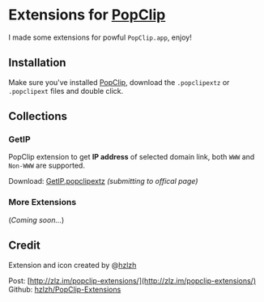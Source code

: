 # Extensions for [PopClip]

I made some extensions for powful `PopClip.app`, enjoy!

## Installation

Make sure you've installed [PopClip], download the `.popclipextz` or `.popclipext` files and double click.


## Collections

### GetIP
PopClip extension to get **IP address** of selected domain link, both `WWW` and `Non-WWW` are supported.  

Download: [GetIP.popclipextz] *(submitting to offical page)*

### More Extensions
(*Coming soon…*)


## Credit
Extension and icon created by @[hzlzh](https://twitter.com/hzlzh 'Contact me on Twitter')  

Post: [http://zlz.im/popclip-extensions/](http://zlz.im/popclip-extensions/)  
Github: [hzlzh/PopClip-Extensions](https://github.com/hzlzh/PopClip-Extensions)


[PopClip]: http://pilotmoon.com/popclip/ 'An awesome MacOS app'
[GetIP.popclipextz]: https://github.com/hzlzh/PopClip-Extensions/raw/master/Downloads/GetIP.popclipextz